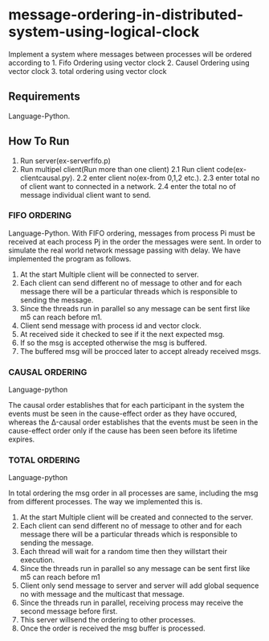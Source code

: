 # message-ordering-in-distributed-system-using-logical-clock
Implement a system where messages between processes will be ordered according to 1. Fifo Ordering using vector clock 2. Causel Ordering using vector clock 3. total ordering using vector clock

## Requirements
Language-Python.

## How To Run
1. Run server(ex-serverfifo.p)
2. Run multipel client(Run more than one client)
2.1 Run client code(ex-clientcausal.py).
   2.2 enter client no(ex-from 0,1,2 etc.).
   2.3 enter total no of client want to connected in a network.
   2.4 enter the total no of message individual  client want to send. 

### FIFO ORDERING


Language-Python.
With FIFO ordering, messages from process Pi must be received at each process Pj in the order the
messages were sent. In order to simulate the real world network message passing with delay. We have
implemented the program as follows.
1. At the start Multiple client will be connected to server.
2. Each client can send different no of message to other and for each message there will be a particular
threads which is responsible to sending the message.
3. Since the threads run in parallel so any message can be sent first like m5 can reach before m1.
4. Client send message with process id and vector clock.
5. At received side it checked to see if it the next expected msg.
6. If so the msg is accepted otherwise the msg is buffered.
7. The buffered msg will be procced later to accept already received msgs.


### CAUSAL ORDERING

 Language-python
 
 The causal order establishes that for each participant in the system the events must be
seen in the cause-effect order as they have occured, whereas the Δ-causal order establishes that the
events must be seen in the cause-effect order only if the cause has been seen before its lifetime
expires.

### TOTAL ORDERING

Language-python

In total ordering the msg order in all processes are same, including the msg from different processes. The
way we implemented this is.
1. At the start Multiple client will be created and connected to the server.
2. Each client can send different no of message to other and for each message there will be a particular
threads which is responsible to sending the message.
3. Each thread will wait for a random time then they willstart their execution.
4. Since the threads run in parallel so any message can be sent first like m5 can reach before m1
5. Client only send message to server and server will add global sequence no with message and the multicast that
message.
6. Since the threads run in parallel, receiving process may receive the second message before first.
7. This server willsend the ordering to other processes.
8. Once the order is received the msg buffer is processed.









